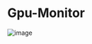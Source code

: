 # Gpu-Monitor

![image](https://user-images.githubusercontent.com/35293441/213869750-b99d7018-500b-42bd-8368-315bdbd757ac.png)
